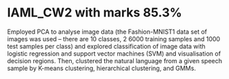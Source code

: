 # IAML_CW2 with marks 85.3%
Employed PCA to analyse image data (the Fashion-MNIST1 data set of images was used
– there are 10 classes, 2 6000 training samples and 1000 test samples per class) and explored 
classification of image data with logistic regression and support vector machines (SVM) and visualisation of decision regions. 
Then, clustered the natural language from a given speech sample by K-means clustering, hierarchical clustering, and GMMs.
